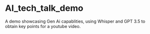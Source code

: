 # AI_tech_talk_demo
A demo showcasing Gen Ai capablities, using Whisper and GPT 3.5 to obtain key points for a youtube video.
